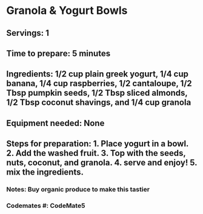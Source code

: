# Granola & Yogurt Bowls 

## Servings: 1

## Time to prepare: 5 minutes 

## Ingredients: 1/2 cup plain greek yogurt, 1/4 cup banana, 1/4 cup raspberries, 1/2 cantaloupe, 1/2 Tbsp pumpkin seeds, 1/2 Tbsp sliced almonds, 1/2 Tbsp coconut shavings, and 1/4 cup granola 


## Equipment needed: None


## Steps for preparation: 1. Place yogurt in a bowl. 2. Add the washed fruit. 3. Top with the seeds, nuts, coconut, and granola. 4. serve and enjoy! 5. mix the ingredients. 



### Notes: Buy organic produce to make this tastier



### Codemates #: CodeMate5

